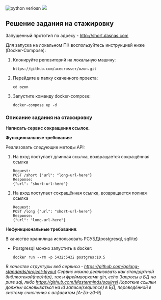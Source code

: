 ![python veriosn](https://img.shields.io/badge/python-3.7%2B-blue)
![](https://img.shields.io/badge/test-task-red)

## Решение задания на стажировку

Запущенный прототип по адрeсу - http://short.dasnas.com

Для запуска на локальном ПК воспользуйтесь инструкцией ниже (Docker-Compose):
1. Клонируйте репозиторий на локальную машину:

    `https://github.com/acecrosser/ozon.git`

2. Перейдите в папку скаченного проекта:

    `cd ozon`

3. Запустите команду docker-compose:

    `docker-compose up -d`


### Описание задания на стажировку
**Написать сервис сокращения ссылок.**

**Функциональные требования:**

Реализовать следующие методы API:
1. На вход поступает длинная ссылка, возвращается сокращённая ссылка
    ```
    Request:
    POST /short {"url": "long-url-here"}
    Response:
    {"url": "short-url-here"}
    ```
2. На вход поступает сокращённая ссылка, возвращается полная ссылка
    ```
    Request:
    POST /long {"url": "short-url-here"}
    Response:
    {"url": "long-url-here"}
    ```

**Нефункциональные требования:**

В качестве хранилица использовать РСУБД(postgresql, sqllite)

* Postgresql можно запустить в docker:

    `docker run --rm -p 5432:5432 postgres:10.5`

*В качестве структуры веб сервиса - https://github.com/golang-standards/project-layout
Сервис можно деализовать как стандартной библиотекой(net/http), так и фреймворками gin, echo
Запросы в БД на pure sql, либо https://github.com/Masterminds/squirrel
Короткие ссылки должны основываться на id записи(sequence) в БД, переведённой в систему счисления с алфавитом [A-Za-z0-9]*






